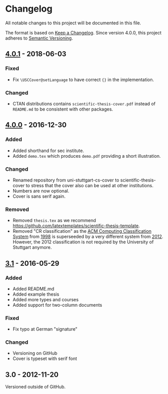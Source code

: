 # Changelog
All notable changes to this project will be documented in this file.

The format is based on [Keep a Changelog](http://keepachangelog.com/).
Since version 4.0.0, this project adheres to [Semantic Versioning](http://semver.org/).

## [4.0.1] - 2018-06-03

### Fixed
- Fix `\USCCover@setLanguage` to have correct `{}` in the implementation.

### Changed
- CTAN distributions contains `scientific-thesis-cover.pdf` instead of `README.md` to be consistent with other packages.

## [4.0.0] - 2016-12-30

### Added

- Added shorthand for sec institute.
- Added `demo.tex` which produces `demo.pdf` providing a short illustration.

### Changed

- Renamed repository from uni-stuttgart-cs-cover to scientific-thesis-cover to stress that the cover also can be used at other institutions.
- Numbers are now optional.
- Cover is sans serif again.

### Removed

- Removed `thesis.tex` as we recommend <https://github.com/latextemplates/scientific-thesis-template>.
- Removed "CR classification" as the [ACM Computing Classification System](https://en.wikipedia.org/wiki/ACM_Computing_Classification_System) from [1998](https://www.acm.org/about-acm/class/how-to-use) is superseeded by a very different system from [2012](https://www.acm.org/publications/class-2012). However, the 2012 classification is not required by the University of Stuttgart anymore.

## [3.1] - 2016-05-29

### Added

- Added README.md
- Added example thesis
- Added more types and courses
- Added support for two-column documents

### Fixed

- Fix typo at German "signature"

### Changed

- Versioning on GitHub
- Cover is typeset with serif font

## 3.0 - 2012-11-20

Versioned outside of GitHub.

[unreleased]: https://github.com/latextemplates/scientific-thesis-cover/compare/4.0.1...HEAD
[4.0.1]: https://github.com/latextemplates/scientific-thesis-cover/compare/4.0.0...4.0.1
[4.0.0]: https://github.com/latextemplates/scientific-thesis-cover/compare/3.1...4.0.0
[3.1]: https://github.com/latextemplates/scientific-thesis-cover/compare/3.0...3.1
